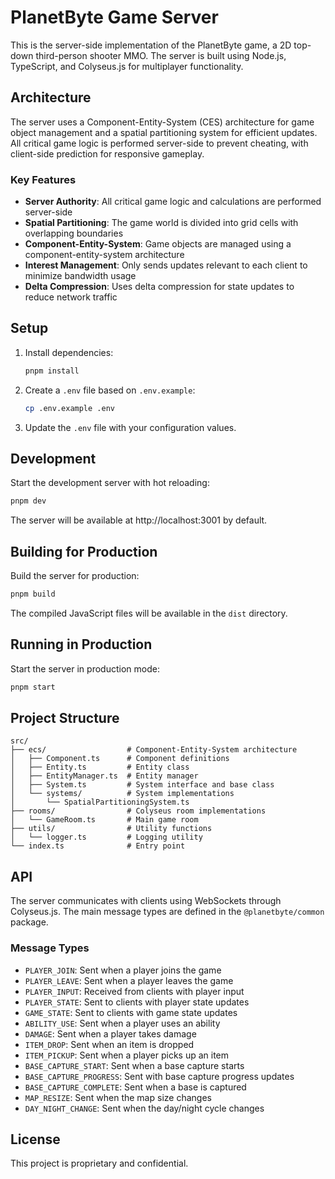# PlanetByte Game Server

This is the server-side implementation of the PlanetByte game, a 2D top-down third-person shooter MMO. The server is built using Node.js, TypeScript, and Colyseus.js for multiplayer functionality.

## Architecture

The server uses a Component-Entity-System (CES) architecture for game object management and a spatial partitioning system for efficient updates. All critical game logic is performed server-side to prevent cheating, with client-side prediction for responsive gameplay.

### Key Features

- **Server Authority**: All critical game logic and calculations are performed server-side
- **Spatial Partitioning**: The game world is divided into grid cells with overlapping boundaries
- **Component-Entity-System**: Game objects are managed using a component-entity-system architecture
- **Interest Management**: Only sends updates relevant to each client to minimize bandwidth usage
- **Delta Compression**: Uses delta compression for state updates to reduce network traffic

## Setup

1. Install dependencies:
   ```bash
   pnpm install
   ```

2. Create a `.env` file based on `.env.example`:
   ```bash
   cp .env.example .env
   ```

3. Update the `.env` file with your configuration values.

## Development

Start the development server with hot reloading:

```bash
pnpm dev
```

The server will be available at http://localhost:3001 by default.

## Building for Production

Build the server for production:

```bash
pnpm build
```

The compiled JavaScript files will be available in the `dist` directory.

## Running in Production

Start the server in production mode:

```bash
pnpm start
```

## Project Structure

```
src/
├── ecs/                  # Component-Entity-System architecture
│   ├── Component.ts      # Component definitions
│   ├── Entity.ts         # Entity class
│   ├── EntityManager.ts  # Entity manager
│   ├── System.ts         # System interface and base class
│   └── systems/          # System implementations
│       └── SpatialPartitioningSystem.ts
├── rooms/                # Colyseus room implementations
│   └── GameRoom.ts       # Main game room
├── utils/                # Utility functions
│   └── logger.ts         # Logging utility
└── index.ts              # Entry point
```

## API

The server communicates with clients using WebSockets through Colyseus.js. The main message types are defined in the `@planetbyte/common` package.

### Message Types

- `PLAYER_JOIN`: Sent when a player joins the game
- `PLAYER_LEAVE`: Sent when a player leaves the game
- `PLAYER_INPUT`: Received from clients with player input
- `PLAYER_STATE`: Sent to clients with player state updates
- `GAME_STATE`: Sent to clients with game state updates
- `ABILITY_USE`: Sent when a player uses an ability
- `DAMAGE`: Sent when a player takes damage
- `ITEM_DROP`: Sent when an item is dropped
- `ITEM_PICKUP`: Sent when a player picks up an item
- `BASE_CAPTURE_START`: Sent when a base capture starts
- `BASE_CAPTURE_PROGRESS`: Sent with base capture progress updates
- `BASE_CAPTURE_COMPLETE`: Sent when a base is captured
- `MAP_RESIZE`: Sent when the map size changes
- `DAY_NIGHT_CHANGE`: Sent when the day/night cycle changes

## License

This project is proprietary and confidential.